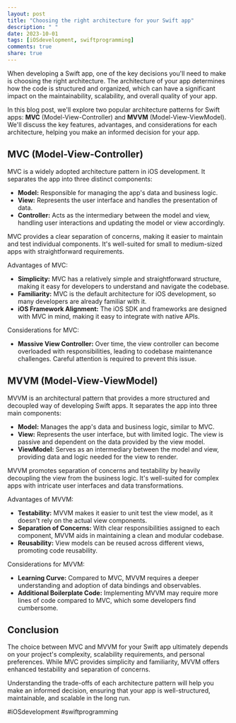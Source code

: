 ```yaml
---
layout: post
title: "Choosing the right architecture for your Swift app"
description: " "
date: 2023-10-01
tags: [iOSdevelopment, swiftprogramming]
comments: true
share: true
---
```


When developing a Swift app, one of the key decisions you'll need to make is choosing the right architecture. The architecture of your app determines how the code is structured and organized, which can have a significant impact on the maintainability, scalability, and overall quality of your app.

In this blog post, we'll explore two popular architecture patterns for Swift apps: **MVC** (Model-View-Controller) and **MVVM** (Model-View-ViewModel). We'll discuss the key features, advantages, and considerations for each architecture, helping you make an informed decision for your app.

## MVC (Model-View-Controller) ##

MVC is a widely adopted architecture pattern in iOS development. It separates the app into three distinct components:

- **Model:** Responsible for managing the app's data and business logic.
- **View:** Represents the user interface and handles the presentation of data.
- **Controller:** Acts as the intermediary between the model and view, handling user interactions and updating the model or view accordingly.

MVC provides a clear separation of concerns, making it easier to maintain and test individual components. It's well-suited for small to medium-sized apps with straightforward requirements.

Advantages of MVC:

- **Simplicity:** MVC has a relatively simple and straightforward structure, making it easy for developers to understand and navigate the codebase.
- **Familiarity:** MVC is the default architecture for iOS development, so many developers are already familiar with it.
- **iOS Framework Alignment:** The iOS SDK and frameworks are designed with MVC in mind, making it easy to integrate with native APIs.

Considerations for MVC:

- **Massive View Controller:** Over time, the view controller can become overloaded with responsibilities, leading to codebase maintenance challenges. Careful attention is required to prevent this issue.

## MVVM (Model-View-ViewModel) ##

MVVM is an architectural pattern that provides a more structured and decoupled way of developing Swift apps. It separates the app into three main components:

- **Model:** Manages the app's data and business logic, similar to MVC.
- **View:** Represents the user interface, but with limited logic. The view is passive and dependent on the data provided by the view model.
- **ViewModel:** Serves as an intermediary between the model and view, providing data and logic needed for the view to render.

MVVM promotes separation of concerns and testability by heavily decoupling the view from the business logic. It's well-suited for complex apps with intricate user interfaces and data transformations.

Advantages of MVVM:

- **Testability:** MVVM makes it easier to unit test the view model, as it doesn't rely on the actual view components.
- **Separation of Concerns:** With clear responsibilities assigned to each component, MVVM aids in maintaining a clean and modular codebase.
- **Reusability:** View models can be reused across different views, promoting code reusability.

Considerations for MVVM:

- **Learning Curve:** Compared to MVC, MVVM requires a deeper understanding and adoption of data bindings and observables.
- **Additional Boilerplate Code:** Implementing MVVM may require more lines of code compared to MVC, which some developers find cumbersome.

## Conclusion ##

The choice between MVC and MVVM for your Swift app ultimately depends on your project's complexity, scalability requirements, and personal preferences. While MVC provides simplicity and familiarity, MVVM offers enhanced testability and separation of concerns.

Understanding the trade-offs of each architecture pattern will help you make an informed decision, ensuring that your app is well-structured, maintainable, and scalable in the long run.

#iOSdevelopment #swiftprogramming